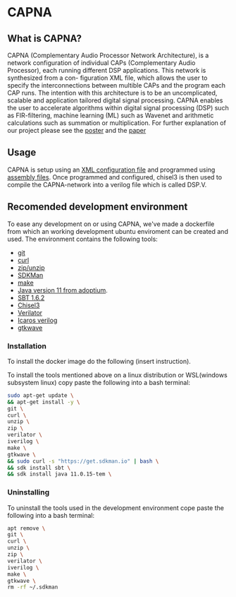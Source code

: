 CAPNA
=======================

## What is CAPNA?
CAPNA (Complementary Audio Processor Network Architecture), is a network configuration of individual CAPs (Complementary Audio Processor), each running different DSP applications. This network is synthesized from a con- figuration XML file, which allows the user to specify the interconnections between multible CAPs and the program each CAP runs. The intention with this architecture is to be an uncomplicated, scalable and application tailored digital signal processing.
CAPNA enables the user to accelerate algorithms within digital signal processing (DSP) such as FIR-filtering, machine learning (ML) such as Wavenet and arithmetic calculations such as summation or multiplication. For further explanation of our project please see the [poster](Poster-GRP09-COMPUTE22-1-DSP.pdf) and the [paper](PAPER_GRP09_COMPUTE22-1.pdf)


## Usage
CAPNA is setup using an [XML configuration file](Config) and programmed using [assembly files](Programs).
Once programmed and configured, chisel3 is then used to compile the CAPNA-network into a verilog file which is called DSP.V.

## Recomended development environment
To ease any development on or using CAPNA, we've made a dockerfile from which an working development ubuntu enviroment can be created and used. 
The environment contains the following tools:
- [git](https://git-scm.com/)
- [curl](https://curl.se/)
- [zip/unzip](http://infozip.sourceforge.net/)
- [SDKMan](https://sdkman.io/)
- [make](https://www.gnu.org/software/make/)
- [Java version 11 from adoptium](https://adoptium.net/).
- [SBT 1.6.2](https://www.scala-sbt.org/)
- [Chisel3](https://github.com/chipsalliance/chisel3)
- [Verilator](https://www.veripool.org/verilator/)
- [Icaros verilog](http://iverilog.icarus.com/)
- [gtkwave](http://gtkwave.sourceforge.net/)

### Installation
To install the docker image do the following (insert instruction).

To install the tools mentioned above on a linux distribution or WSL(windows subsystem linux) copy paste the following into a bash terminal:
```bash
sudo apt-get update \
&& apt-get install -y \
git \
curl \
unzip \
zip \
verilator \
iverilog \
make \
gtkwave \
&& sudo curl -s "https://get.sdkman.io" | bash \
&& sdk install sbt \
&& sdk install java 11.0.15-tem \
```
### Uninstalling
To uninstall the tools used in the development environment cope paste the following into a bash terminal:
```bash
apt remove \
git \
curl \
unzip \
zip \
verilator \
iverilog \
make \
gtkwave \
rm -rf ~/.sdkman
```
